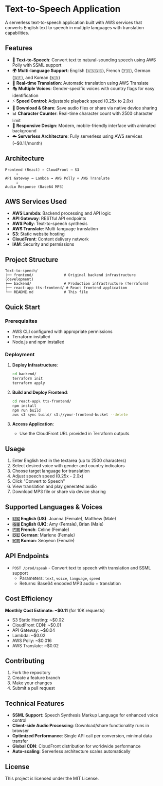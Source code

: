 # Text-to-Speech Application

A serverless text-to-speech application built with AWS services that converts English text to speech in multiple languages with translation capabilities.

## Features

- 🎤 **Text-to-Speech**: Convert text to natural-sounding speech using AWS Polly with SSML support
- 🌍 **Multi-language Support**: English (🇺🇸🇬🇧), French (🇫🇷), German (🇩🇪), and Korean (🇰🇷)
- 🔄 **Real-time Translation**: Automatic translation using AWS Translate
- 🎭 **Multiple Voices**: Gender-specific voices with country flags for easy identification
- ⚡ **Speed Control**: Adjustable playback speed (0.25x to 2.0x)
- 💾 **Download & Share**: Save audio files or share via native device sharing
- 📊 **Character Counter**: Real-time character count with 2500 character limit
- 📱 **Responsive Design**: Modern, mobile-friendly interface with animated background
- ☁️ **Serverless Architecture**: Fully serverless using AWS services (~$0.11/month)

## Architecture

```
Frontend (React) → CloudFront → S3
     ↓
API Gateway → Lambda → AWS Polly + AWS Translate
     ↓
Audio Response (Base64 MP3)
```

## AWS Services Used

- **AWS Lambda**: Backend processing and API logic
- **API Gateway**: RESTful API endpoints
- **AWS Polly**: Text-to-speech synthesis
- **AWS Translate**: Multi-language translation
- **S3**: Static website hosting
- **CloudFront**: Content delivery network
- **IAM**: Security and permissions

## Project Structure

```
Text-to-speech/
├── frontend/              # Original backend infrastructure (development)
├── backend/               # Production infrastructure (Terraform)
├── react-app tts-frontend/ # React frontend application
└── README.md              # This file
```

## Quick Start

### Prerequisites

- AWS CLI configured with appropriate permissions
- Terraform installed
- Node.js and npm installed

### Deployment

1. **Deploy Infrastructure**:
   ```bash
   cd backend/
   terraform init
   terraform apply
   ```

2. **Build and Deploy Frontend**:
   ```bash
   cd react-app\ tts-frontend/
   npm install
   npm run build
   aws s3 sync build/ s3://your-frontend-bucket --delete
   ```

3. **Access Application**:
   - Use the CloudFront URL provided in Terraform outputs

## Usage

1. Enter English text in the textarea (up to 2500 characters)
2. Select desired voice with gender and country indicators
3. Choose target language for translation
4. Adjust speech speed (0.25x - 2.0x)
5. Click "Convert to Speech"
6. View translation and play generated audio
7. Download MP3 file or share via device sharing

## Supported Languages & Voices

- **🇺🇸 English (US)**: Joanna (Female), Matthew (Male)
- **🇬🇧 English (UK)**: Amy (Female), Brian (Male)
- **🇫🇷 French**: Celine (Female)
- **🇩🇪 German**: Marlene (Female)
- **🇰🇷 Korean**: Seoyeon (Female)

## API Endpoints

- `POST /prod/speak` - Convert text to speech with translation and SSML support
  - Parameters: `text`, `voice`, `language`, `speed`
  - Returns: Base64 encoded MP3 audio + translation

## Cost Efficiency

**Monthly Cost Estimate: ~$0.11** (for 10K requests)
- S3 Static Hosting: ~$0.02
- CloudFront CDN: ~$0.01
- API Gateway: ~$0.04
- Lambda: ~$0.02
- AWS Polly: ~$0.016
- AWS Translate: ~$0.02

## Contributing

1. Fork the repository
2. Create a feature branch
3. Make your changes
4. Submit a pull request

## Technical Features

- **SSML Support**: Speech Synthesis Markup Language for enhanced voice control
- **Client-side Audio Processing**: Download/share functionality runs in browser
- **Optimized Performance**: Single API call per conversion, minimal data transfer
- **Global CDN**: CloudFront distribution for worldwide performance
- **Auto-scaling**: Serverless architecture scales automatically

## License

This project is licensed under the MIT License.